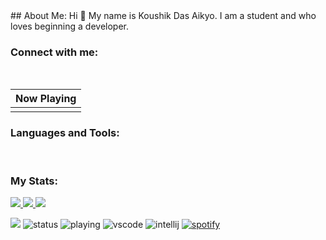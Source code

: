 <div align = "left">
## About Me:
Hi 👋 My name is Koushik Das Aikyo. I am a student and who loves beginning a developer.

### Connect with me:
<br>

| Now Playing                                                                                                                    |
| ------------------------------------------------------------------------------------------------------------------------------ |
|  |

### Languages and Tools:
<br>

### My Stats:
  <p align="left">
    <a href="https://github.com/KoushikDasAikyo/">
        <img src="https://github-readme-stats.vercel.app/api?username=KoushikDasAikyo&hide=issues,prs&count_private=true&show_owner=true&show_icons=true&bg_color=0D1117&title_color=00F3FF&text_color=00F3FF&icon_color=00F3FF&hide_border=true/" />
    </a>
    <a href="https://github.com/KoushikDasAikyo/">
        <img src="https://github-readme-stats.vercel.app/api/top-langs/?username=KoushikDasAikyo&layout=compact&count_private=true&langs_count=8&card_width=445&bg_color=0D1117&title_color=00F3FF&text_color=00F3FF&icon_color=DB1CFF&hide_border=true/" />
    </a>
    <a href="https://github.com/KoushikDasAikyo/">
        <img src="https://github-readme-streak-stats.herokuapp.com?user=KoushikDasAikyo&hide_border=true&background=0D1117&currStreakLabel=00F3FF&sideLabels=00F3FF&currStreakNum=00F3FF&dates=00F3FF&sideNums=00F3FF&fire=00F3FF&ring=00F3FF&stroke=00F3FF)](https://git.io/streak-stats" />
    </a>
</p>

![](https://komarev.com/ghpvc/?username=KoushikDasAikyo&style=flat-square)
![status](https://dev.discordprofiles.me/badge/status/770887288464867338?style=flat-square)
![playing](https://dev.discordprofiles.me/badge/playing/770887288464867338?style=flat-square)
![vscode](https://dev.discordprofiles.me/badge/vscode/770887288464867338?style=flat-square)
![intellij](https://dev.discordprofiles.me/badge/intellij/770887288464867338?style=flat-square)
[![spotify](https://dev.discordprofiles.me/badge/spotify/770887288464867338?style=flat-square)](https://dev.discordprofiles.me/openspotify/770887288464867338?style=flat-square)
</div>
